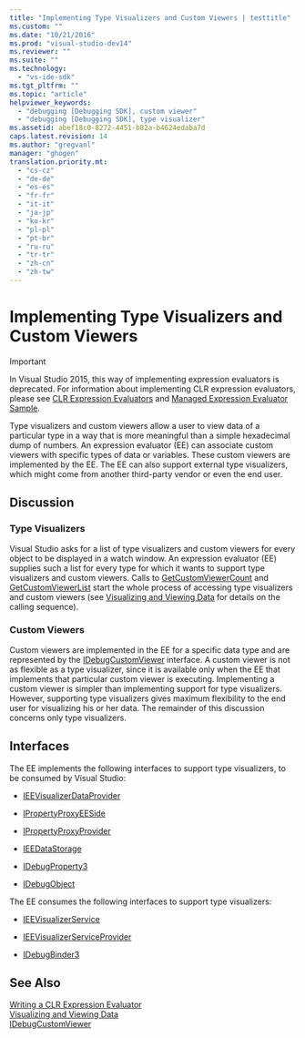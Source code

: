 ```yaml
---
title: "Implementing Type Visualizers and Custom Viewers | testtitle"
ms.custom: ""
ms.date: "10/21/2016"
ms.prod: "visual-studio-dev14"
ms.reviewer: ""
ms.suite: ""
ms.technology: 
  - "vs-ide-sdk"
ms.tgt_pltfrm: ""
ms.topic: "article"
helpviewer_keywords: 
  - "debugging [Debugging SDK], custom viewer"
  - "debugging [Debugging SDK], type visualizer"
ms.assetid: abef18c0-8272-4451-b82a-b4624edaba7d
caps.latest.revision: 14
ms.author: "gregvanl"
manager: "ghogen"
translation.priority.mt: 
  - "cs-cz"
  - "de-de"
  - "es-es"
  - "fr-fr"
  - "it-it"
  - "ja-jp"
  - "ko-kr"
  - "pl-pl"
  - "pt-br"
  - "ru-ru"
  - "tr-tr"
  - "zh-cn"
  - "zh-tw"
---
```

# Implementing Type Visualizers and Custom Viewers
> [!IMPORTANT]
>  In Visual Studio 2015, this way of implementing expression evaluators is deprecated. For information about implementing CLR expression evaluators, please see [CLR Expression Evaluators](https://github.com/Microsoft/ConcordExtensibilitySamples/wiki/CLR-Expression-Evaluators) and [Managed Expression Evaluator Sample](https://github.com/Microsoft/ConcordExtensibilitySamples/wiki/Managed-Expression-Evaluator-Sample).  
  
 Type visualizers and custom viewers allow a user to view data of a particular type in a way that is more meaningful than a simple hexadecimal dump of numbers. An expression evaluator (EE) can associate custom viewers with specific types of data or variables. These custom viewers are implemented by the EE. The EE can also support external type visualizers, which might come from another third-party vendor or even the end user.  
  
## Discussion  
  
### Type Visualizers  
 Visual Studio asks for a list of type visualizers and custom viewers for every object to be displayed in a watch window. An expression evaluator (EE) supplies such a list for every type for which it wants to support type visualizers and custom viewers. Calls to [GetCustomViewerCount](../extensibility-debugger-reference/idebugproperty3--getcustomviewercount.md) and [GetCustomViewerList](../extensibility-debugger-reference/idebugproperty3--getcustomviewerlist.md) start the whole process of accessing type visualizers and custom viewers (see [Visualizing and Viewing Data](../extensibility-debugger/visualizing-and-viewing-data.md) for details on the calling sequence).  
  
### Custom Viewers  
 Custom viewers are implemented in the EE for a specific data type and are represented by the [IDebugCustomViewer](../extensibility-debugger-reference/idebugcustomviewer.md) interface. A custom viewer is not as flexible as a type visualizer, since it is available only when the EE that implements that particular custom viewer is executing. Implementing a custom viewer is simpler than implementing support for type visualizers. However, supporting type visualizers gives maximum flexibility to the end user for visualizing his or her data. The remainder of this discussion concerns only type visualizers.  
  
## Interfaces  
 The EE implements the following interfaces to support type visualizers, to be consumed by Visual Studio:  
  
-   [IEEVisualizerDataProvider](../extensibility-debugger-reference/ieevisualizerdataprovider.md)  
  
-   [IPropertyProxyEESide](../extensibility-debugger-reference/ipropertyproxyeeside.md)  
  
-   [IPropertyProxyProvider](../extensibility-debugger-reference/ipropertyproxyprovider.md)  
  
-   [IEEDataStorage](../extensibility-debugger-reference/ieedatastorage.md)  
  
-   [IDebugProperty3](../extensibility-debugger-reference/idebugproperty3.md)  
  
-   [IDebugObject](../extensibility-debugger-reference/idebugobject.md)  
  
 The EE consumes the following interfaces to support type visualizers:  
  
-   [IEEVisualizerService](../extensibility-debugger-reference/ieevisualizerservice.md)  
  
-   [IEEVisualizerServiceProvider](../extensibility-debugger-reference/ieevisualizerserviceprovider.md)  
  
-   [IDebugBinder3](../extensibility-debugger-reference/idebugbinder3.md)  
  
## See Also  
 [Writing a CLR Expression Evaluator](../extensibility-debugger/writing-a-common-language-runtime-expression-evaluator.md)   
 [Visualizing and Viewing Data](../extensibility-debugger/visualizing-and-viewing-data.md)   
 [IDebugCustomViewer](../extensibility-debugger-reference/idebugcustomviewer.md)